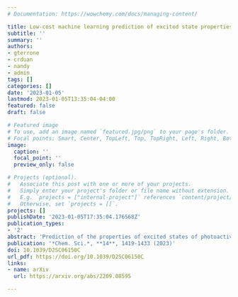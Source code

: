 ```yaml
---
# Documentation: https://wowchemy.com/docs/managing-content/

title: Low-cost machine learning prediction of excited state properties of iridium-centered phosphors
subtitle: ''
summary: ''
authors:
- gterrone
- crduan
- nandy
- admin
tags: []
categories: []
date: '2023-01-05'
lastmod: 2023-01-05T13:35:04-04:00
featured: false
draft: false

# Featured image
# To use, add an image named `featured.jpg/png` to your page's folder.
# Focal points: Smart, Center, TopLeft, Top, TopRight, Left, Right, BottomLeft, Bottom, BottomRight.
image:
  caption: ''
  focal_point: ''
  preview_only: false

# Projects (optional).
#   Associate this post with one or more of your projects.
#   Simply enter your project's folder or file name without extension.
#   E.g. `projects = ["internal-project"]` references `content/project/deep-learning/index.md`.
#   Otherwise, set `projects = []`.
projects: []
publishDate: '2023-01-05T17:35:04.176568Z'
publication_types:
- '2'
abstract: 'Prediction of the properties of excited states of photoactive iridium complexes challenges ab initio methods such as time-dependent density functional theory (TDDFT) both from the perspectives of accuracy and of computational cost, complicating high-throughput virtual screening (HTVS). We instead leverage low-cost machine learning (ML) models and experimental data for 1,380 iridium complexes to perform these prediction tasks. We find the best-performing and most transferable models to be those trained on electronic structure features from low-cost density functional theory tight binding calculations. Using artificial neural network (ANN) models, we predict the mean emission energy of phosphorescence, the excited state lifetime, and the emission spectral integral with accuracy competitive with or superseding that of TDDFT. We conduct feature importance analysis to determine that high cyclometalating ligand ionization potential correlates to high Em<sub>50/50</sub>, while high ancillary ligand ionization potential correlates to low lifetime and low spectral integral. As a demonstration of how our ML models can be used for HTVS and the acceleration of chemical discovery, we curate a set of novel hypothetical iridium complexes and use uncertainty-controlled predictions to identify promising ligands for the design of new phosphors while retaining confidence in the quality of the ANN predictions.'
publication: '*Chem. Sci.*, **14**, 1419-1433 (2023)'
doi: 10.1039/D2SC06150C
url_pdf: https://doi.org/10.1039/D2SC06150C
links:
- name: arXiv
  url: https://arxiv.org/abs/2209.08595

---
```

